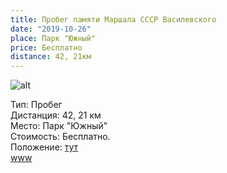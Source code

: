 ```yaml
---
title: Пробег памяти Маршала СССР Василевского 
date: "2019-10-26"
place: Парк "Южный"
price: Бесплатно
distance: 42, 21км
---
```


![alt](/images/vasilevsckogo-probeg.jpg)

Тип: Пробег<br/>
Дистанция: 42, 21 км<br/>
Место: Парк "Южный"<br/>
Стоимость: Бесплатно.<br/>
Положение: [тут](https://vk.com/doc23584787_513830438)<br/>
[www](https://vk.com/la_kenig?w=wall-795150_14221)